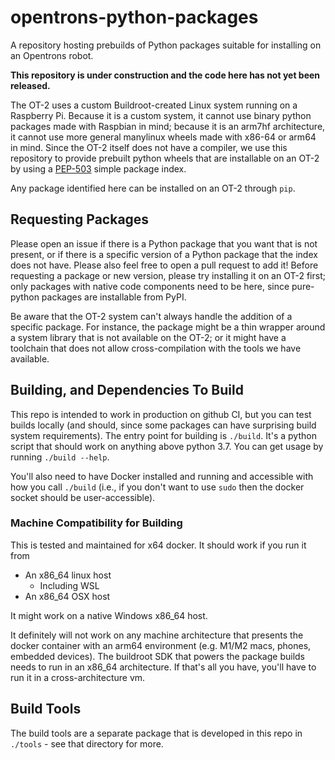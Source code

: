 # opentrons-python-packages
A repository hosting prebuilds of Python packages suitable for installing on an Opentrons robot.

**This repository is under construction and the code here has not yet been released.**

The OT-2 uses a custom Buildroot-created Linux system running on a Raspberry Pi. Because it is a custom system, it cannot use binary python packages made with Raspbian in mind; because it is an arm7hf architecture, it cannot use more general manylinux wheels made with x86-64 or arm64 in mind. Since the OT-2 itself does not have a compiler, we use this repository to provide prebuilt python wheels that are installable on an OT-2 by using a [PEP-503](https://peps.python.org/pep-0503) simple package index.

Any package identified here can be installed on an OT-2 through `pip`.

## Requesting Packages

Please open an issue if there is a Python package that you want that is not present, or if there is a specific version of a Python package that the index does not have. Please also feel free to open a pull request to add it! Before requesting a package or new version, please try installing it on an OT-2 first; only packages with native code components need to be here, since pure-python packages are installable from PyPI.

Be aware that the OT-2 system can't always handle the addition of a specific package. For instance, the package might be a thin wrapper around a system library that is not available on the OT-2; or it might have a toolchain that does not allow cross-compilation with the tools we have available.

## Building, and Dependencies To Build

This repo is intended to work in production on github CI, but you can test builds locally (and should, since some packages can have surprising build system requirements). The entry point for building is `./build`. It's a python script that should work on anything above python 3.7. You can get usage by running `./build --help`.

You'll also need to have Docker installed and running and accessible with how you call `./build` (i.e., if you don't want to use `sudo` then the docker socket should be user-accessible).

### Machine Compatibility for Building

This is tested and maintained for x64 docker. It should work if you run it from
- An x86_64 linux host
  - Including WSL
- An x86_64 OSX host

It might work on a native Windows x86_64 host.

It definitely will not work on any machine architecture that presents the docker container with an arm64 environment (e.g. M1/M2 macs, phones, embedded devices). The buildroot SDK that powers the package builds needs to run in an x86_64 architecture. If that's all you have, you'll have to run it in a cross-architecture vm.

## Build Tools

The build tools are a separate package that is developed in this repo in `./tools` - see that directory for more.

